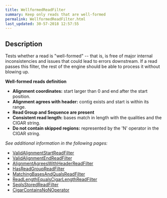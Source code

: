 ```yaml
---
title: WellformedReadFilter
summary: Keep only reads that are well-formed
permalink: WellformedReadFilter.html
last_updated: 30-57-2018 12:57:55
---
```



## Description

Tests whether a read is &quot;well-formed&quot; -- that is, is free of major internal inconsistencies and issues that could lead
 to errors downstream. If a read passes this filter, the rest of the engine should be able to process it without
 blowing up.

 <p><b>Well-formed reads definition</b></p>
 <ul>
     <li><b>Alignment coordinates:</b> start larger than 0 and end after the start position.</li>
     <li><b>Alignment agrees with header:</B> contig exists and start is within its range.</li>
     <li><b>Read Group and Sequence are present</b></li>
     <li><b>Consistent read length:</b> bases match in length with the qualities and the CIGAR string.</b></li>
     <li><b>Do not contain skipped regions:</b> represented by the 'N' operator in the CIGAR string.</li>
 </ul>

<i>See additional information in the following pages:</i>

- [ValidAlignmentStartReadFilter](ValidAlignmentStartReadFilter.html)
- [ValidAlignmentEndReadFilter](ValidAlignmentEndReadFilter.html)
- [AlignmentAgreesWithHeaderReadFilter](AlignmentAgreesWithHeaderReadFilter.html)
- [HasReadGroupReadFilter](HasReadGroupReadFilter.html)
- [MatchingBasesAndQualsReadFilter](MatchingBasesAndQualsReadFilter.html)
- [ReadLengthEqualsCigarLengthReadFilter](ReadLengthEqualsCigarLengthReadFilter.html)
- [SeqIsStoredReadFilter](SeqIsStoredReadFilter.html)
- [CigarContainsNoNOperator](CigarContainsNoNOperator.html)


